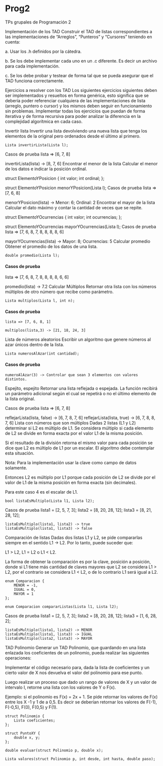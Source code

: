 # Prog2
TPs grupales de Programación 2

Implementación de los TAD
Construir el TAD de listas correspondientes a las implementaciones de “Arreglos”, “Punteros” y “Cursores” teniendo en cuenta:

a. Usar los .h definidos por la cátedra.

b. Se los debe implementar cada uno en un .c diferente. Es decir un archivo para cada implementación.

c. Se los debe probar y testear de forma tal que se pueda asegurar que el TAD funciona correctamente.

Ejercicios a resolver con los TAD
Los siguientes ejercicios siguientes deben ser implementados y resueltos en forma genérica, esto significa que se debería poder referenciar cualquiera de las implementaciones de lista (arreglo, puntero o cursor) y los mismos deben seguir en funcionamiento sin problemas. Implementar todas los ejercicios que puedan de forma iterativa y de forma recursiva para poder analizar la diferencia en la complejidad algorítmica en cada caso.

Invertir lista
Invertir una lista devolviendo una nueva lista que tenga los elementos de la original pero ordenados desde el último al primero.

    Lista invertirLista(Lista l);
Casos de prueba
lista => [6, 7, 8]

invertirLista(lista) -> [8, 7, 6]
Encontrar el menor de la lista
Calcular el menor de los datos e indicar la posición ordinal.

struct ElementoYPosicion {
    int valor;
    int ordinal;
};

struct ElementoYPosicion menorYPosicion(Lista l);
Casos de prueba
lista => [7, 6, 8]

menorYPosicion(lista) -> Menor: 6; Ordinal: 2
Encontrar el mayor de la lista
Calcular el dato máximo y contar la cantidad de veces que se repite.

struct ElementoYOcurrencias {
    int valor;
    int ocurrencias;
};

struct ElementoYOcurrencias mayorYOcurrencias(Lista l);
Casos de prueba
lista => [7, 6, 8, 7, 8, 8, 8, 8, 6]

mayorYOcurrencias(lista) -> Mayor: 8; Ocurrencias: 5
Calcular promedio
Obtener el promedio de los datos de una lista.

    double promedio(Lista l);
#### Casos de prueba

lista => [7, 6, 8, 7, 8, 8, 8, 8, 6, 6]

promedio(lista) -> 7.2
Calcular Múltiplos
Retornar otra lista con los números múltiplos de otro número que recibe como parámetro.

    Lista multiplos(Lista l, int n);
#### Casos de prueba

    lista => [7, 6, 8, 1]

    multiplos(lista,3) -> [21, 18, 24, 3]
Lista de números aleatorios
Escribir un algoritmo que genere números al azar únicos dentro de la lista.

    Lista numerosAlAzar(int cantidad);
#### Casos de prueba

    numeroAlAzar(3) -> Controlar que sean 3 elementos con valores distintos.
Espejito, espejito
Retornar una lista reflejada o espejada. La función recibirá un parámetro adicional según el cual se repetirá o no el último elemento de la lista original.

Casos de prueba
lista => [6, 7, 8]

reflejarLista(lista, false) -> [6, 7, 8, 7, 6]
reflejarLista(lista, true) -> [6, 7, 8, 8, 7, 6]
Lista con números que son múltiplos
Dadas 2 listas (L1 y L2) determinar si L2 es múltiplo de L1. Se considera múltiplo si cada elemento de L2 se divide en forma exacta por el valor L1 de la misma posición.

Si el resultado de la división retorna el mismo valor para cada posición se dice que L2 es múltiplo de L1 por un escalar. El algoritmo debe contemplar esta situación.

Nota: Para la implementación usar la clave como campo de datos solamente.

Entonces L2 es múltiplo por L1 porque cada posición de L2 se divide por el valor de L1 de la misma posición en forma exacta (sin decimales).

Para este caso 4 es el escalar de L1.

    bool listaEsMultiplo(Lista l1, Lista l2);
Casos de prueba
    lista1 = [2, 5, 7, 3];
    lista2 = [8, 20, 28, 12];
    lista3 = [8, 21, 28, 12];

    listaEsMultiplo(lista1, lista2) -> true
    listaEsMultiplo(lista1, lista3) -> false
Comparación de listas
Dadas dos listas L1 y L2, se pide compararlas siempre en el sentido L1 -> L2. Por lo tanto, puede suceder que:

L1 > L2, L1 = L2 o L1 < L2.

La forma de obtener la comparación es por la clave, posición a posición, donde si L1 tiene más cantidad de claves mayores que L2 se considera L1 > L2, por el contrario se considera L1 < L2, o de lo contrario L1 será igual a L2.

    enum Comparacion {
        MENOR = -1,
        IGUAL = 0,
        MAYOR = 1
    };

    enum Comparacion compararListas(Lista l1, Lista l2);
Casos de prueba
    lista1 = [2, 5, 7, 3];
    lista2 = [8, 20, 28, 12];
    lista3 = [1, 6, 28, 2];

    listaEsMultiplo(lista1, lista2) -> MENOR
    listaEsMultiplo(lista1, lista3) -> IGUAL
    listaEsMultiplo(lista2, lista3) -> MAYOR
TAD Polinomio
Generar un TAD Polinomio, que guardando en una lista enlazada los coeficientes de un polinomio, pueda realizar las siguientes operaciones:

Implementar el código necesario para, dada la lista de coeficientes y un cierto valor de X nos devuelva el valor del polinomio para ese punto.

Luego realizar un proceso que dado un rango de valores de X y un valor de intervalo I, retorne una lista con los valores de Y o F(x).

Ejemplo: si el polinomio es F(x) = 2x + 1. Se pide retornar los valores de F(x) entre los X -1 y 1 de a 0,5. Es decir se deberían retornar los valores de F(-1), F(-0,5), F(0), F(0,5) y F(1).

    struct Polinomio {
        Lista coeficientes;
    };

    struct PuntoXY {
        double x, y;
    };

    double evaluar(struct Polinomio p, double x);

    Lista valores(struct Polinomio p, int desde, int hasta, double paso);

